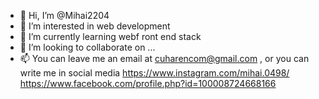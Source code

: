 - 👋 Hi, I’m @Mihai2204
- 👀 I’m interested in web development
- 🌱 I’m currently learning webf ront end stack
- 💞️ I’m looking to collaborate on ...
- 📫 You can leave me an email at cuharencom@gmail.com , or you can write me in social media https://www.instagram.com/mihai.0498/ https://www.facebook.com/profile.php?id=100008724668166

<!---
Mihai2204/Mihai2204 is a ✨ special ✨ repository because its `README.md` (this file) appears on your GitHub profile.
You can click the Preview link to take a look at your changes.
--->

